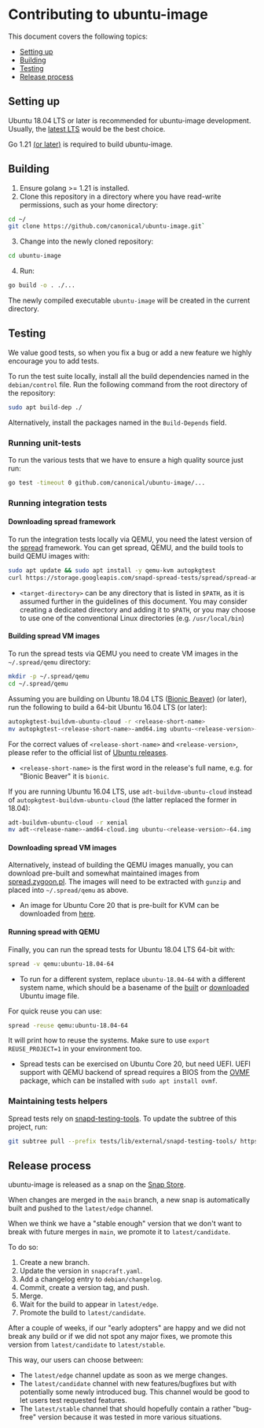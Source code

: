 # Contributing to ubuntu-image

This document covers the following topics:

* [Setting up](#setting-up)
* [Building](#building)
* [Testing](#testing)
* [Release process](#release-process)


## Setting up

Ubuntu 18.04 LTS or later is recommended for ubuntu-image development.
Usually, the [latest LTS](https://releases.ubuntu.com/) would be the best choice.

Go 1.21 [(or later)](https://go.dev/dl/) is required to build ubuntu-image.


## Building

1. Ensure golang >= 1.21 is installed.
2. Clone this repository in a directory where you have read-write permissions, such as your home directory: 
```sh
cd ~/
git clone https://github.com/canonical/ubuntu-image.git`
```
3. Change into the newly cloned repository:
```sh
cd ubuntu-image
```
4. Run:
```sh
go build -o . ./...
```

The newly compiled executable `ubuntu-image` will be created in the current directory. 


## Testing

We value good tests, so when you fix a bug or add a new feature we highly encourage you to add tests.

To run the test suite locally, install all the build dependencies named in the `debian/control` file. Run the following command from the root directory of the repository:
```sh
sudo apt build-dep ./
```

Alternatively, install the packages named in the `Build-Depends` field.


### Running unit-tests

To run the various tests that we have to ensure a high quality source just run:
```sh
go test -timeout 0 github.com/canonical/ubuntu-image/...
```

### Running integration tests

#### Downloading spread framework

To run the integration tests locally via QEMU, you need the latest version of the [spread](https://github.com/snapcore/spread) framework. You can get spread, QEMU, and the build tools to build QEMU images with:
```sh
sudo apt update && sudo apt install -y qemu-kvm autopkgtest
curl https://storage.googleapis.com/snapd-spread-tests/spread/spread-amd64.tar.gz | tar -xz -C <target-directory>
```

* `<target-directory>` can be any directory that is listed in `$PATH`, as it is assumed further in the guidelines of this document. You may consider creating a dedicated directory and adding it to `$PATH`, or you may choose to use one of the conventional Linux directories (e.g. `/usr/local/bin`)

#### Building spread VM images

To run the spread tests via QEMU you need to create VM images in the
`~/.spread/qemu` directory:
```sh
mkdir -p ~/.spread/qemu
cd ~/.spread/qemu
```

Assuming you are building on Ubuntu 18.04 LTS ([Bionic Beaver](https://releases.ubuntu.com/18.04/)) (or later), run the following to build a 64-bit Ubuntu 16.04 LTS (or later):
```sh
autopkgtest-buildvm-ubuntu-cloud -r <release-short-name>
mv autopkgtest-<release-short-name>-amd64.img ubuntu-<release-version>-64.img  
```

For the correct values of `<release-short-name>` and `<release-version>`, please refer to the official list of [Ubuntu releases](https://wiki.ubuntu.com/Releases). 

* `<release-short-name>` is the first word in the release's full name, 
e.g. for "Bionic Beaver" it is `bionic`.

If you are running Ubuntu 16.04 LTS, use `adt-buildvm-ubuntu-cloud` instead of `autopkgtest-buildvm-ubuntu-cloud` (the latter replaced the former in 18.04):
```sh
adt-buildvm-ubuntu-cloud -r xenial
mv adt-<release-name>-amd64-cloud.img ubuntu-<release-version>-64.img
```

#### Downloading spread VM images

Alternatively, instead of building the QEMU images manually, you can download pre-built and somewhat maintained images from [spread.zygoon.pl](https://spread.zygoon.pl/). The images will need to be extracted with `gunzip` and placed into `~/.spread/qemu` as above.

* An image for Ubuntu Core 20 that is pre-built for KVM can be downloaded from [here](https://cdimage.ubuntu.com/ubuntu-core/20/stable/current/ubuntu-core-20-amd64.img.xz).


#### Running spread with QEMU

Finally, you can run the spread tests for Ubuntu 18.04 LTS 64-bit with:
```sh
spread -v qemu:ubuntu-18.04-64
```

* To run for a different system, replace `ubuntu-18.04-64` with a different system name, which should be a basename of the [built](#building-spread-vm-images) or [downloaded](#downloading-spread-vm-images) Ubuntu image file.

For quick reuse you can use:
```sh
spread -reuse qemu:ubuntu-18.04-64
```

It will print how to reuse the systems. Make sure to use `export REUSE_PROJECT=1` in your environment too.

* Spread tests can be exercised on Ubuntu Core 20, but need UEFI. UEFI support with QEMU backend of spread requires a BIOS from the [OVMF](https://wiki.ubuntu.com/UEFI/OVMF) package, which can be installed with `sudo apt install ovmf`.


### Maintaining tests helpers

Spread tests rely on [snapd-testing-tools](https://github.com/snapcore/snapd-testing-tools). To update the subtree of this project, run:
```sh
git subtree pull --prefix tests/lib/external/snapd-testing-tools/ https://github.com/snapcore/snapd-testing-tools.git main --squash
```


## Release process

ubuntu-image is released as a snap on the [Snap Store](https://snapcraft.io/ubuntu-image).

When changes are merged in the `main` branch, a new snap is automatically built and pushed to the `latest/edge` channel.

When we think we have a "stable enough" version that we don't want to break with future merges in `main`, we promote it to `latest/candidate`. 

To do so:
1. Create a new branch.
2. Update the version in `snapcraft.yaml`.
3. Add a changelog entry to `debian/changelog`.
4. Commit, create a version tag, and push.
5. Merge.
6. Wait for the build to appear in `latest/edge`.
7. Promote the build to `latest/candidate`.

After a couple of weeks, if our "early adopters" are happy and we did not break any build or if we did not spot any major fixes, we promote this version from `latest/candidate` to `latest/stable`.

This way, our users can choose between:

- The `latest/edge` channel update as soon as we merge changes.
- The `latest/candidate` channel with new features/bugfixes but with potentially some newly introduced bug. This channel would be good to let users test requested features.
- The `latest/stable` channel that should hopefully contain a rather "bug-free" version because it was tested in more various situations.
